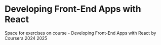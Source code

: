 # Developing Front-End Apps with React
Space for exercises on course - Developing Front-End Apps with React by Coursera
2024 2025
